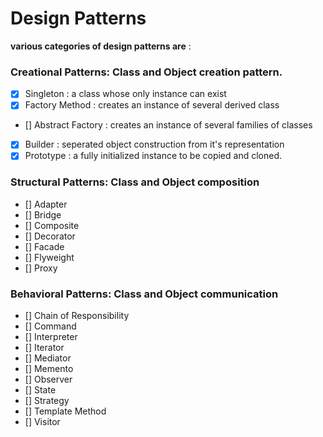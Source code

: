 # Design Patterns

**various categories of design patterns are** : 

### Creational Patterns: Class and Object creation pattern.
* [x] Singleton : a class whose only instance can exist
* [x] Factory Method : creates an instance of several derived class
* [] Abstract Factory : creates an instance of several families of classes
* [x] Builder : seperated object construction from it's representation 
* [x] Prototype : a fully initialized instance to be copied and cloned.

### Structural Patterns: Class and Object composition
* [] Adapter
* [] Bridge
* [] Composite
* [] Decorator
* [] Facade
* [] Flyweight
* [] Proxy

### Behavioral Patterns: Class and Object communication
* [] Chain of Responsibility
* [] Command
* [] Interpreter
* [] Iterator
* [] Mediator
* [] Memento
* [] Observer
* [] State
* [] Strategy
* [] Template Method
* [] Visitor